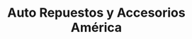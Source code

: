 ---
title: "Auto Repuestos y Accesorios América"
url: /la-chorrera/auto-repuestos-y-accesorios-america/
shop: Autoteile
---